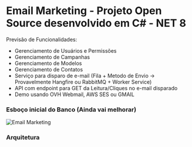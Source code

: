 # Email Marketing - Projeto Open Source desenvolvido em C# - NET 8

Previsão de Funcionalidades:
- Gerenciamento de Usuários e Permissões
- Gerenciamento de Campanhas
- Gerenciamento de Modelos
- Gerenciamento de Contatos
- Serviço para disparo de e-mail (Fila + Metodo de Envio -> Provavelmente Hangfire ou RabbitMQ + Worker Service)
- API com endpoint para GET da Leitura/Cliques no e-mail disparado
- Demo usando OVH Webmail, AWS SES ou GMAIL

### Esboço inicial do Banco (Ainda vai melhorar)
![Email Marketing](https://github.com/DZ1M/EmailMarketing/assets/61568662/d5544a82-92ec-4eb5-bf2f-5d8011ff8b44)

### Arquitetura
